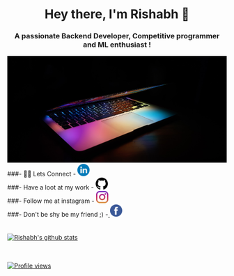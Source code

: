 <h1 align="center">Hey there, I'm Rishabh 👋</h1>
<h3 align="center">A passionate Backend Developer, Competitive programmer and ML enthusiast !</h3>
<img src = "Sphere.jpg" style="max-width:100%;"/>
<br/>
###- 👨‍💻 Lets Connect - <a href="https://www.linkedin.com/in/rishabh-tyagi-514188190/">
  <img alt="Rishabh's Linkdein" width="28px" src="linkedin.svg" />
</a>
<br/>
###- Have a loot at my work - <a href="https://github.com/rishabhtyagi2306">
  <img alt="Rishabh's Github" width="28px" src="github.png" />
</a>
<br/>
###- Follow me at instagram - <a href="https://www.instagram.com/rishabhtyagi.2306">
  <img alt="Rishabh's Instagram" width="28px" src="instagram.svg" />
</a>
<br/>
###- Don't be shy be my friend ;) -<a href="https://www.facebook.com/rishabhtyagi.2306">
  <img alt="Rishabh's Facebook" width="28px" src="facebook.svg" />
</a>

<br/>
<br/>
<br/>

<a href="https://github.com/rishabhtyagi2306">
 <img align="center" src="https://github-readme-stats.vercel.app/api?username=rishabhtyagi2306&show_icons=true&theme=gotham&line_height=27" alt="Rishabh's github stats"/>
<br/>
<br/>
<br/>

  ![Profile views](https://gpvc.arturio.dev/rishabhtyagi2306)
